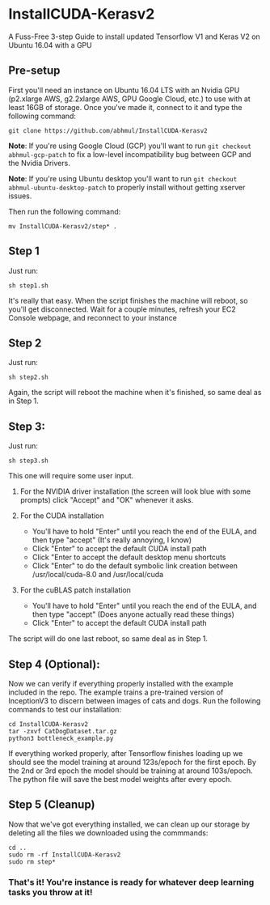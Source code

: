 # InstallCUDA-Kerasv2

 A Fuss-Free 3-step Guide to install updated Tensorflow V1 and Keras V2 on Ubuntu 16.04 with a GPU

## Pre-setup

First you'll need an instance on Ubuntu 16.04 LTS with an Nvidia GPU (p2.xlarge AWS, g2.2xlarge AWS, GPU Google Cloud, etc.) to use with at least 16GB of storage. Once you've made it, connect to it and type the following command:

```
git clone https://github.com/abhmul/InstallCUDA-Kerasv2
```
**Note**: If you're using Google Cloud (GCP) you'll want to run `git checkout abhmul-gcp-patch` to fix a low-level incompatibility bug between GCP and the Nvidia Drivers.

**Note**: If you're using Ubuntu desktop you'll want to run `git checkout abhmul-ubuntu-desktop-patch` to properly install without getting xserver issues.

Then run the following command:

```
mv InstallCUDA-Kerasv2/step* .
```

## Step 1

Just run:

```
sh step1.sh
```

It's really that easy. When the script finishes the machine will reboot, so you'll get disconnected. Wait for a couple minutes, refresh your EC2 Console webpage, and reconnect to your instance

## Step 2

Just run:

```
sh step2.sh
```

Again, the script will reboot the machine when it's finished, so same deal as in Step 1.

## Step 3:

Just run:

```
sh step3.sh
```

This one will require some user input. 

1. For the NVIDIA driver installation (the screen will look blue with some prompts) click "Accept" and "OK" whenever it asks.

2. For the CUDA installation
   * You'll have to hold "Enter" until you reach the end of the EULA, and then type "accept" (It's really annoying, I know)
   * Click "Enter" to accept the default CUDA install path
   * Click "Enter to accept the default desktop menu shortcuts
   * Click "Enter" to do the default symbolic link creation between /usr/local/cuda-8.0 and /usr/local/cuda

3. For the cuBLAS patch installation
   * You'll have to hold "Enter" until you reach the end of the EULA, and then type "accept" (Does anyone actually read these things)
   * Click "Enter" to accept the default CUDA install path
 
 The script will do one last reboot, so same deal as in Step 1.

## Step 4 (Optional):

Now we can verify if everything properly installed with the example included in the repo. The example trains a pre-trained version of InceptionV3 to discern between images of cats and dogs. Run the following commands to test our installation:

```
cd InstallCUDA-Kerasv2
tar -zxvf CatDogDataset.tar.gz
python3 bottleneck_example.py
```

If everything worked properly, after Tensorflow finishes loading up we should see the model training at around 123s/epoch for the first epoch. By the 2nd or 3rd epoch the model should be training at around 103s/epoch. The python file will save the best model weights after every epoch.

## Step 5 (Cleanup)

Now that we've got everything installed, we can clean up our storage by deleting all the files we downloaded using the commmands:

```
cd ..
sudo rm -rf InstallCUDA-Kerasv2
sudo rm step*
```

### That's it! You're instance is ready for whatever deep learning tasks you throw at it!

